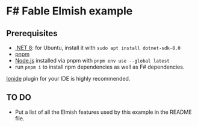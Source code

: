 # F# Fable Elmish example

## Prerequisites

- [.NET 8](https://dotnet.microsoft.com/en-us/download/dotnet): for Ubuntu, install it with `sudo apt install dotnet-sdk-8.0`
- [pnpm](https://pnpm.io/)
- [Node.js](https://nodejs.org/) installed via pnpm with `pnpm env use --global latest`
- run `pnpm i` to install npm dependencies as well as F# dependencies.

[Ionide](https://ionide.io/) plugin for your IDE is highly recommended.

## TO DO

- Put a list of all the Elmish features used by this example in the README file.

